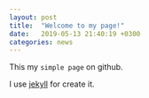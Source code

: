 ```yaml
---
layout: post
title:  "Welcome to my page!"
date:   2019-05-13 21:40:19 +0300
categories: news
---
```

This my `simple page` on github.

I use [jekyll](https://jekyllrb.com) for create it. 

